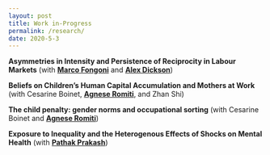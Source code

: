 ```yaml
---
layout: post
title: Work in-Progress
permalink: /research/
date: 2020-5-3
---
```


**Asymmetries in Intensity and Persistence of Reciprocity in Labour Markets** (with **[Marco Fongoni](https://sites.google.com/site/marcofongoni/home)** and **[Alex Dickson](https://www.strath.ac.uk/staff/dicksonalexdr/)**) 

**Beliefs on Children’s Human Capital Accumulation and Mothers at Work** (with Cesarine Boinet, **[Agnese Romiti](https://sites.google.com/view/agneseromiti/home)**, and Zhan Shi)

**The child penalty: gender norms and occupational sorting** (with Cesarine Boinet and **[Agnese Romiti](https://sites.google.com/view/agneseromiti/home)**)

**Exposure to Inequality and the Heterogenous Effects of Shocks on Mental Health** (with **[Pathak Prakash](https://sites.google.com/view/prakashpathak)**)

<!-- **The Impact of Diversity in High School on Assortative Mating** (with **[Joel Han](https://www.joelkyhan.com/)**) -->